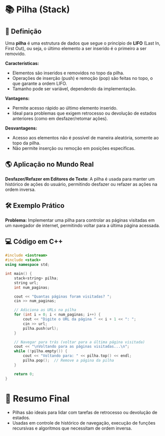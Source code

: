 # 📚 Pilha (Stack)

## 📖 Definição
Uma **pilha** é uma estrutura de dados que segue o princípio de **LIFO** (Last In, First Out), ou seja, o último elemento a ser inserido é o primeiro a ser removido.

**Características:**
- Elementos são inseridos e removidos no topo da pilha.
- Operações de inserção (push) e remoção (pop) são feitas no topo, o que garante a ordem LIFO.
- Tamanho pode ser variável, dependendo da implementação.

**Vantagens:**
- Permite acesso rápido ao último elemento inserido.
- Ideal para problemas que exigem retrocesso ou devolução de estados anteriores (como em desfazer/retomar ações).

**Desvantagens:**
- Acesso aos elementos não é possível de maneira aleatória, somente ao topo da pilha.
- Não permite inserção ou remoção em posições específicas.

## 🌎 Aplicação no Mundo Real
**Desfazer/Refazer em Editores de Texto**: A pilha é usada para manter um histórico de ações do usuário, permitindo desfazer ou refazer as ações na ordem inversa.

## 🛠 Exemplo Prático
**Problema:** Implementar uma pilha para controlar as páginas visitadas em um navegador de internet, permitindo voltar para a última página acessada.

## 💻 Código em C++
```cpp
#include <iostream>
#include <stack>
using namespace std;

int main() {
    stack<string> pilha;
    string url;
    int num_paginas;

    cout << "Quantas páginas foram visitadas? ";
    cin >> num_paginas;

    // Adiciona as URLs na pilha
    for (int i = 0; i < num_paginas; i++) {
        cout << "Digite o URL da página " << i + 1 << ": ";
        cin >> url;
        pilha.push(url);
    }

    // Navegar para trás (voltar para a última página visitada)
    cout << "\nVoltando para as páginas visitadas...\n";
    while (!pilha.empty()) {
        cout << "Voltando para: " << pilha.top() << endl;
        pilha.pop();  // Remove a página da pilha
    }

    return 0;
}
```

# 🎯 Resumo Final
- Pilhas são ideais para lidar com tarefas de retrocesso ou devolução de estados.
- Usadas em controle de histórico de navegação, execução de funções recursivas e algoritmos que necessitam de ordem inversa.
